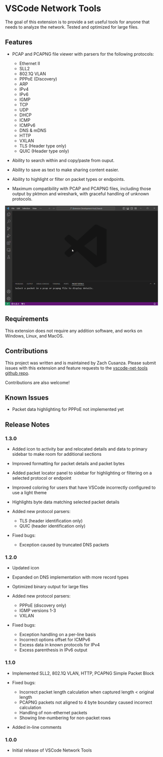 # VSCode Network Tools

The goal of this extension is to provide a set useful tools for anyone that needs to analyze the network. Tested and optimized for large files.


## Features

* PCAP and PCAPNG file viewer with parsers for the following protocols:
    * Ethernet II
    * SLL2
    * 802.1Q VLAN
    * PPPoE (Discovery)
    * ARP
    * IPv4
    * IPv6
    * IGMP
    * TCP
    * UDP
    * DHCP 
    * ICMP
    * ICMPv6
    * DNS & mDNS
    * HTTP
    * VXLAN
    * TLS (Header type only)
    * QUIC (Header type only)

* Ability to search within and copy/paste from ouput.

* Ability to save as text to make sharing content easier.

* Ability to highlight or filter on packet types or endpoints.

* Maximum compatibility with PCAP and PCAPNG files, including those output by pktmon and wireshark, with graceful handling of unknown protocols.

![User opens a pcapng file named pktmon-dhcp.pcapng using the extension. The user then navigates the menus](https://github.com/CusanzaBros/vscode-net-tools/blob/main/demo.gif?raw=true)


## Requirements

This extension does not require any addition software, and works on Windows, Linux, and MacOS.

## Contributions

This project was written and is maintained by Zach Cusanza.
Please submit issues with this extension and feature requests to the [vscode-net-tools github repo](https://github.com/CusanzaBros/vscode-net-tools/issues).

Contributions are also welcome!

## Known Issues

* Packet data highlighting for PPPoE not implemented yet 

## Release Notes

### 1.3.0

* Added icon to activity bar and relocated details and data to primary sidebar to make room for additional sections

* Improved formatting for packet details and packet bytes

* Added packet locator panel to sidebar for highlighting or filtering on a selected protocol or endpoint

* Improved coloring for users that have VSCode incorrectly configured to use a light theme

* Highlights byte data matching selected packet details

* Added new protocol parsers:
    * TLS (header identification only)
    * QUIC (header identification only)

* Fixed bugs:
    * Exception caused by truncated DNS packets 

### 1.2.0

* Updated icon

* Expanded on DNS implementation with more record types

* Optimized binary output for large files

* Added new protocol parsers:
    * PPPoE (discovery only)
    * IGMP versions 1-3
    * VXLAN

* Fixed bugs:
    * Exception handling on a per-line basis
    * Incorrect options offset for ICMPv6
    * Excess data in known protocols for IPv4 
    * Excess parenthesis in IPv6 output

### 1.1.0

* Implemented SLL2, 802.1Q VLAN, HTTP, PCAPNG Simple Packet Block

* Fixed bugs:
    * Incorrect packet length calculation when captured length < original length
    * PCAPNG packets not aligned to 4 byte boundary caused incorrect calculation
    * Handling of non-ethernet packets
    * Showing line-numbering for non-packet rows

* Added in-line comments



### 1.0.0

* Initial release of VSCode Network Tools